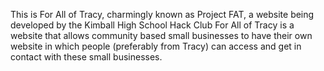 This is For All of Tracy, charmingly known as Project FAT, a website being developed by the Kimball High School Hack Club
For All of Tracy is a website that allows community based small businesses to have their own website in which people (preferably from Tracy) can access and get in contact with these small businesses.
